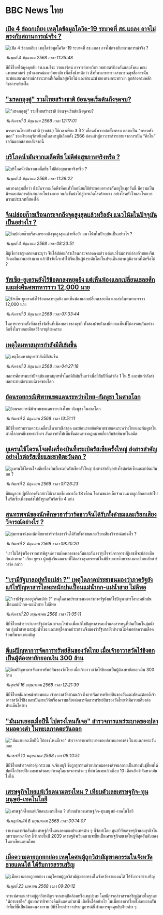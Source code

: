 # BBC News ไทย## [เปิด 4 ข้อถกเถียง เหตุใดข้อมูลโควิด-19 ระบาดที่ สธ.แถลง อาจไม่ตรงกับสถานการณ์จริง ?](https://www.bbc.com/thai/articles/c771m21vv5po?at_campaign=githubrss)![เปิด 4 ข้อถกเถียง เหตุใดข้อมูลโควิด-19 ระบาดที่ สธ.แถลง อาจไม่ตรงกับสถานการณ์จริง ?](https://ichef.bbci.co.uk/ace/standard/240/cpsprodpb/cf24/live/146df9c0-4131-11f0-bace-e1270fc31f5e.jpg)_วันพุธที่ 4 มิถุนายน 2568 เวลา 11:35:48_บีบีซีไทยได้พูดคุยกับ รศ.นพ.ธีระ วรธนารัตน์ อาจารย์ภาควิชาเวชศาสตร์ป้องกันและสังคม คณะแพทยศาสตร์ จุฬาลงกรณ์มหาวิทยาลัย เพื่อชั่งน้ำหนักว่า สิ่งที่ทางกระทรวงสาธารณสุขสื่อสารนั้นสะท้อนสถานการณ์การระบาดที่เกิดขึ้นอยู่หรือไม่ และคำแนะนำของทางกระทรวงฯ ถูกต้องตามหลักวิชาการเพียงใด## ["มรดกลุงตู่" รวมไทยสร้างชาติ ย้อนจุดเริ่มต้นถึงจุดจบ?](https://www.bbc.com/thai/articles/cnv18m2z2j5o?at_campaign=githubrss)!["มรดกลุงตู่" รวมไทยสร้างชาติ ย้อนจุดเริ่มต้นถึงจุดจบ?](https://ichef.bbci.co.uk/ace/standard/240/cpsprodpb/6208/live/491adf80-4073-11f0-835b-310c7b938e84.jpg)_วันอังคารที่ 3 มิถุนายน 2568 เวลา 12:17:01_พรรครวมไทยสร้างชาติ (รทสช.) ใช้เวลาเพียง 3 ปี 2 เดือนนับจากก่อตั้งพรรค กลายเป็น “พรรคหัวหอก” ของฝ่ายอนุรักษนิยมในสมรภูมิเลือกตั้ง 2566 ก่อนเข้าสู่ภาวะระส่ำระสายจากการเปิด “ศึกใน” รอวันแตกสลายหลังจากนี้## [บริโภคน้ำมันจากเมล็ดพืช ไม่ดีต่อสุขภาพจริงหรือ ?](https://www.bbc.com/thai/articles/c0eq7v928qqo?at_campaign=githubrss)![บริโภคน้ำมันจากเมล็ดพืช ไม่ดีต่อสุขภาพจริงหรือ ?](https://ichef.bbci.co.uk/ace/standard/240/cpsprodpb/bea6/live/9da70610-4130-11f0-835b-310c7b938e84.jpg)_วันพุธที่ 4 มิถุนายน 2568 เวลา 11:39:22_คนบางกลุ่มเชื่อว่า น้ำมันจากเมล็ดพืชที่คนทั่วโลกนิยมใช้ประกอบอาหารกันอยู่ในทุกวันนี้ มีความเป็นพิษและก่อการอักเสบภายในร่างกาย จนถึงขั้นนำไปสู่การเกิดโรคร้ายแรง อย่างโรคหัวใจและโรคเบาหวานประเภทที่สองได้## [จีนปล่อยก๊าซเรือนกระจกถึงจุดสูงสุดแล้วหรือยัง แนวโน้มในปัจจุบันเป็นอย่างไร ?](https://www.bbc.com/thai/articles/cjwq8gypwvzo?at_campaign=githubrss)![จีนปล่อยก๊าซเรือนกระจกถึงจุดสูงสุดแล้วหรือยัง แนวโน้มในปัจจุบันเป็นอย่างไร ?](https://ichef.bbci.co.uk/ace/standard/240/cpsprodpb/2fb7/live/febb3760-3fb8-11f0-938e-7bd46ec5bc3d.png)_วันพุธที่ 4 มิถุนายน 2568 เวลา 08:23:51_มีผู้เชี่ยวชาญหลายคนระบุว่า จีนได้ปล่อยก๊าซเรือนกระจกลดลงแล้ว แต่แนวโน้มการปล่อยก๊าซของจีนยังคงผันผวนอย่างมาก แล้วปัจจัยนี้จะทำให้จีนเป็นผู้นำระดับโลกในประเด็นสภาพภูมิอากาศได้หรือไม่ ?## [รัสเซีย-ยูเครนยังไร้ข้อตกลงหยุดยิง แต่เห็นพ้องแลกเปลี่ยนเชลยศึก และส่งคืนศพทหารราว 12,000 นาย](https://www.bbc.com/thai/articles/c365r7pgwngo?at_campaign=githubrss)![รัสเซีย-ยูเครนยังไร้ข้อตกลงหยุดยิง แต่เห็นพ้องแลกเปลี่ยนเชลยศึก และส่งคืนศพทหารราว 12,000 นาย](https://ichef.bbci.co.uk/ace/standard/240/cpsprodpb/45cf/live/c32b11f0-404b-11f0-bace-e1270fc31f5e.jpg)_วันอังคารที่ 3 มิถุนายน 2568 เวลา 07:33:44_ในการเจรจาครั้งที่สองซึ่งจัดขึ้นที่เมืองหลวงของตุรกี ทั้งสองฝ่ายยังคงมีความเห็นที่ไม่ลงรอยกันอย่างลึกซึ้งในรายละเอียดวิธีการยุติสงคราม## [เหตุใดมหาสมุทรกำลังมีสีเข้มขึ้น](https://www.bbc.com/thai/articles/cy4e1mddnl7o?at_campaign=githubrss)![เหตุใดมหาสมุทรกำลังมีสีเข้มขึ้น](https://ichef.bbci.co.uk/ace/standard/240/cpsprodpb/3e5f/live/a6cb6e30-3aef-11f0-9a86-f7906cd4e14e.jpg)_วันอังคารที่ 3 มิถุนายน 2568 เวลา 04:27:18_ผลการศึกษาพบว่าปัจจุบันมหาสมุทรทั่วโลกมีสีเข้มขึ้นกว่าเมื่อยี่สิบปีที่แล้วถึง 1 ใน 5 และมันกำลังส่งผลกระทบต่อระบบนิเวศของโลก## [ย้อนรอยกรณีพิพาทเขตแดนระหว่างไทย-กัมพูชา ในศาลโลก](https://www.bbc.com/thai/articles/cy4kw59el3zo?at_campaign=githubrss)![ย้อนรอยกรณีพิพาทเขตแดนระหว่างไทย-กัมพูชา ในศาลโลก](https://ichef.bbci.co.uk/ace/standard/240/cpsprodpb/f819/live/ce6c7450-3fb5-11f0-835b-310c7b938e84.jpg)_วันจันทร์ที่ 2 มิถุนายน 2568 เวลา 13:51:11_บีบีซีไทยรวบรวมความเคลื่อนไหวกรณีล่าสุด และย้อนรอยข้อพิพาทชายแดนระหว่างไทยและกัมพูชาในศาลโลกกรณีเขาพระวิหาร อันอาจทำให้เห็นขั้นตอนทางกฎหมายเกี่ยวกับข้อพิพาทในอดีต## [ยูเครนใช้โดรนโจมตีเครื่องบินทิ้งระเบิดรัสเซียครั้งใหญ่ ส่งสารสำคัญอย่างไรต่อรัสเซียและชาติตะวันตก ?](https://www.bbc.com/thai/articles/cyvm9548zpzo?at_campaign=githubrss)![ยูเครนใช้โดรนโจมตีเครื่องบินทิ้งระเบิดรัสเซียครั้งใหญ่ ส่งสารสำคัญอย่างไรต่อรัสเซียและชาติตะวันตก ?](https://ichef.bbci.co.uk/ace/standard/240/cpsprodpb/ff71/live/6b72dc60-3f18-11f0-a71b-b300e9306d09.jpg)_วันจันทร์ที่ 2 มิถุนายน 2568 เวลา 07:26:23_มีข้อมูลว่าปฏิบัติการดังกล่าวใช้เวลาเตรียมการถึง 18 เดือน โดรนขนาดเล็กจำนวนมากถูกลักลอบเข้าไปในรัสเซียเพื่อขนส่งไปยังฐานทัพรัสเซีย 4 แห่ง## [สุนทรพจน์ของนักศึกษาฮาร์วาร์ดชาวจีนได้รับทั้งคำชมและเรียกเสียงวิจารณ์อย่างไร ? ](https://www.bbc.com/thai/articles/cd90gv7pl91o?at_campaign=githubrss)![สุนทรพจน์ของนักศึกษาฮาร์วาร์ดชาวจีนได้รับทั้งคำชมและเรียกเสียงวิจารณ์อย่างไร ? ](https://ichef.bbci.co.uk/ace/standard/240/cpsprodpb/8510/live/12880830-3f6f-11f0-a6ce-4370c7538a59.jpg)_วันจันทร์ที่ 2 มิถุนายน 2568 เวลา 09:20:20_"เราไม่ได้รุ่งเรืองจากการพิสูจน์ความผิดพลาดของกันและกัน เรารุ่งโรจน์จากการปฏิเสธที่จะปล่อยมือกันต่างหาก" เจียง ยูหรง ผู้หญิงจีนคนแรกที่ได้กล่าวสุนทรพจน์ในพิธีจบการศึกษาของมหาวิทยาลัยฮาร์วาร์ด กล่าว## ["เรามีรัฐบาลอยู่หรือเปล่า ?" เหตุใดภาคประชาชนมองว่าภาครัฐยังแก้ไขปัญหาสารโลหะหนักปนเปื้อนแม่น้ำกก-แม่น้ำสาย ไม่ดีพอ](https://www.bbc.com/thai/articles/cev44g1ed7go?at_campaign=githubrss)!["เรามีรัฐบาลอยู่หรือเปล่า ?" เหตุใดภาคประชาชนมองว่าภาครัฐยังแก้ไขปัญหาสารโลหะหนักปนเปื้อนแม่น้ำกก-แม่น้ำสาย ไม่ดีพอ](https://ichef.bbci.co.uk/ace/standard/240/cpsprodpb/2466/live/db2b4690-3569-11f0-8519-3b5a01ebe413.jpg)_วันอังคารที่ 20 พฤษภาคม 2568 เวลา 11:05:11_บีบีซีไทยสำรวจว่าภาครัฐดำเนินการอะไรบ้างเพื่อแก้ไขปัญหาสารตะกั่วและสารหนูที่ปนเปื้อนในลุ่มน้ำกก ลุ่มน้ำสาย และลุ่มน้ำโขง และเหตุใดภาคประชาชนจึงมองว่ารัฐบาลยังทำงานไม่ดีพอต่อความเดือดร้อนที่พวกเขาเผชิญ## [ตีแผ่ปัญหาการจัดการทรัพย์สินของวัดไทย เมื่อเจ้าอาวาสวัดไร่ขิงตกเป็นผู้ต้องหายักยอกเงิน 300 ล้าน](https://www.bbc.com/thai/articles/c79ed050x74o?at_campaign=githubrss)![ตีแผ่ปัญหาการจัดการทรัพย์สินของวัดไทย เมื่อเจ้าอาวาสวัดไร่ขิงตกเป็นผู้ต้องหายักยอกเงิน 300 ล้าน](https://ichef.bbci.co.uk/ace/standard/240/cpsprodpb/bdc3/live/976e9510-324e-11f0-9f11-ad778c3a662b.jpg)_วันศุกร์ที่ 16 พฤษภาคม 2568 เวลา 12:21:39_บีบีซีไทยสัมภาษณ์พระพยอม เจ้าอาวาสวัดสวนแก้ว ถึงการจัดการทรัพย์สินของวัดและทัศนะต่อคดีเจ้าอาวาสวัดไร่ขิง และเปิดงานวิจัยเรื่องความเสี่ยงต่อการจัดการทรัพย์สินของวัดไทยว่ามีความเสี่ยงต่อประเด็นใดบ้าง## ["มันมาเยอะเมื่อปีนี้ ไปตรงไหนก็เจอ" สำรวจการแพร่ระบาดของปลาหมอคางดำ ในทะเลภาคตะวันออก](https://www.bbc.com/thai/articles/cp3ndp09n3xo?at_campaign=githubrss)!["มันมาเยอะเมื่อปีนี้ ไปตรงไหนก็เจอ" สำรวจการแพร่ระบาดของปลาหมอคางดำ ในทะเลภาคตะวันออก](https://ichef.bbci.co.uk/ace/standard/240/cpsprodpb/1b2a/live/b6fb74b0-2cb9-11f0-b94c-af824e2cce35.jpg)_วันเสาร์ที่ 10 พฤษภาคม 2568 เวลา 08:10:51_บีบีซีไทยสำรวจอ่าวคุ้งกระเบน จ.จันทบุรี ซึ่งถูกรุกรานด้วยปลาหมอคางดำจนกลายเป็นสายพันธุ์ที่พบได้ปกติใกล้ชายฝั่ง และหาคำตอบว่าเหตุใดมาตรการต่าง ๆ ที่ดำเนินมาแล้วเกือบ 10 เดือนยังกำจัดพวกมันไม่ได้## [เศรษฐกิจไทยแพ้เวียดนามตรงไหน ? เทียบตัวเลขเศรษฐกิจ-ทุนมนุษย์-เทคโนโลยี](https://www.bbc.com/thai/articles/cm23n9zne41o?at_campaign=githubrss)![เศรษฐกิจไทยแพ้เวียดนามตรงไหน ? เทียบตัวเลขเศรษฐกิจ-ทุนมนุษย์-เทคโนโลยี](https://ichef.bbci.co.uk/ace/standard/240/cpsprodpb/3e98/live/d05a6dd0-2bce-11f0-b26b-ab62c890638b.jpg)_วันพฤหัสบดีที่ 8 พฤษภาคม 2568 เวลา 09:14:07_รายงานการจัดอันดับเศรษฐกิจในอนาคตของประเทศต่าง ๆ ที่จัดทำโดย ศูนย์วิจัยเศรษฐกิจและธุรกิจในสหราชอาณาจักร ชี้ว่าภายในปี 2039 เศรษฐกิจเวียดนามจะขึ้นเป็นเศรษฐกิจขนาดใหญ่ที่สุดอันดับสองในอาเซียนแทนไทย## [เมื่อความตายถูกยกย่อง เหตุใดศพผู้ถูกวิสามัญฆาตกรรมในจังหวัดชายแดนใต้ ได้รับการสรรเสริญ](https://www.bbc.com/thai/articles/c2ern0d99ngo?at_campaign=githubrss)![เมื่อความตายถูกยกย่อง เหตุใดศพผู้ถูกวิสามัญฆาตกรรมในจังหวัดชายแดนใต้ ได้รับการสรรเสริญ](https://ichef.bbci.co.uk/ace/standard/240/cpsprodpb/ac13/live/bdfd7780-2021-11f0-8c2e-77498b1ce297.jpg)_วันพุธที่ 23 เมษายน 2568 เวลา 09:20:12_การแห่ศพแนวร่วมผู้ถูกวิสามัญฯ จากเหตุปิดล้อมหรือเหตุปะทะ โดยมีการกล่าวสรรเสริญผู้ตายในฐานะ "นักรบชาฮีด" ผู้แบกภารกิจทวงคืนดินแดนปาตานี เกิดขึ้นได้อย่างไร ในเมื่อทางการไทยไม่เคยยอมรับว่าพื้นที่นี้เป็นดินแดนสงคราม บีบีซีไทยสำรวจปรากฏการณ์นี้ผ่านการพูดคุยกับฝ่ายต่าง ๆ